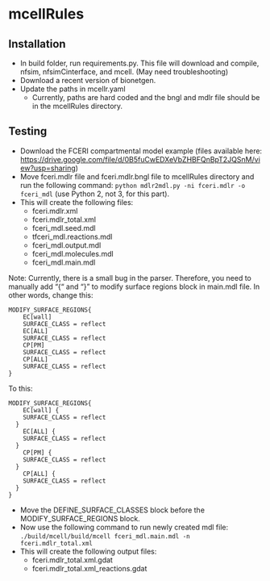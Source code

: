 # mcellRules

## Installation

- In build folder, run requirements.py. This file will download and compile,
  nfsim, nfsimCinterface, and mcell. (May need troubleshooting)
- Download a recent version of bionetgen.
- Update the paths in mcellr.yaml
  - Currently, paths are hard coded and the bngl and mdlr file should be in the
    mcellRules directory. 

## Testing

- Download the FCERI compartmental model example (files available here:
  https://drive.google.com/file/d/0B5fuCwEDXeVbZHBFQnBpT2JQSnM/view?usp=sharing)
- Move fceri.mdlr file and fceri.mdlr.bngl file to mcellRules directory and run
  the following command: `python mdlr2mdl.py -ni fceri.mdlr -o fceri_mdl` (use
  Python 2, not 3, for this part).
- This will create the following files:
  - fceri.mdlr.xml
  - fceri.mdlr_total.xml
  - fceri_mdl.seed.mdl
  - tfceri_mdl.reactions.mdl
  - fceri_mdl.output.mdl
  - fceri_mdl.molecules.mdl
  - fceri_mdl.main.mdl

Note: Currently, there is a small bug in the parser. Therefore, you need to
manually add “{“ and “}” to modify surface regions block in main.mdl file. In
other words, change this:

    MODIFY_SURFACE_REGIONS{
        EC[wall]
        SURFACE_CLASS = reflect
        EC[ALL]
        SURFACE_CLASS = reflect
        CP[PM]
        SURFACE_CLASS = reflect
        CP[ALL]
        SURFACE_CLASS = reflect
    }

To this:

    MODIFY_SURFACE_REGIONS{
        EC[wall] {
        SURFACE_CLASS = reflect
      }
        EC[ALL] {
        SURFACE_CLASS = reflect
      }
        CP[PM] {
        SURFACE_CLASS = reflect
      }
        CP[ALL] {
        SURFACE_CLASS = reflect
      }
    }


- Move the DEFINE_SURFACE_CLASSES block before the MODIFY_SURFACE_REGIONS
  block.
- Now use the following command to run newly created mdl file:
  `./build/mcell/build/mcell fceri_mdl.main.mdl -n fceri.mdlr_total.xml`
- This will create the following output files: 
  - fceri.mdlr_total.xml.gdat
  - fceri.mdlr_total.xml_reactions.gdat
